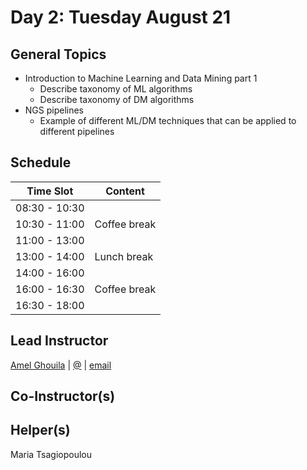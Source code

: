 # Day 2: Tuesday August 21

## General Topics
- Introduction to Machine Learning and Data Mining part 1
  - Describe taxonomy of ML algorithms
  - Describe taxonomy of DM algorithms
- NGS pipelines
  - Example of different ML/DM techniques that can be applied to different pipelines

## Schedule

  Time Slot   | Content
------------- | -------
08:30 - 10:30 |
10:30 - 11:00 | Coffee break
11:00 - 13:00 |
13:00 - 14:00 | Lunch break
14:00 - 16:00 |
16:00 - 16:30 | Coffee break
16:30 - 18:00 |


## Lead Instructor
[Amel Ghouila]() | [@]() | [email](mailto:amel.ghouila@gmail.com)

## Co-Instructor(s)

## Helper(s)
Maria Tsagiopoulou
